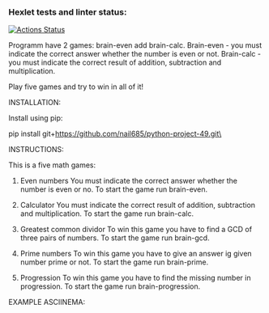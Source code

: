 ### Hexlet tests and linter status:
[![Actions Status](https://github.com/nail685/python-project-49/actions/workflows/hexlet-check.yml/badge.svg)](https://github.com/nail685/python-project-49/actions)

Programm have 2 games: brain-even add brain-calc.
Brain-even - you must indicate the correct answer whether the number is even or not.
Brain-calc - you must indicate the correct result of addition, subtraction and multiplication. 

Play five games and try to win in all of it!

INSTALLATION:

Install using pip:

pip install git+https://github.com/nail685/python-project-49.git\

INSTRUCTIONS:

This is a five math games:

1. Even numbers
You must indicate the correct answer whether the number is even or no.
To start the game run brain-even.

2. Calculator
You must indicate the correct result of addition, subtraction and multiplication.
To start the game run brain-calc.

3. Greatest common dividor
To win this game you have to find a GCD of three pairs of numbers.
To start the game run brain-gcd.

4. Prime numbers
To win this game you have to give an answer ig given number prime or not.
To start the game run brain-prime.

5. Progression
To win this game you have to find the missing number in progression.
To start the game run brain-progression.

EXAMPLE ASCIINEMA:
